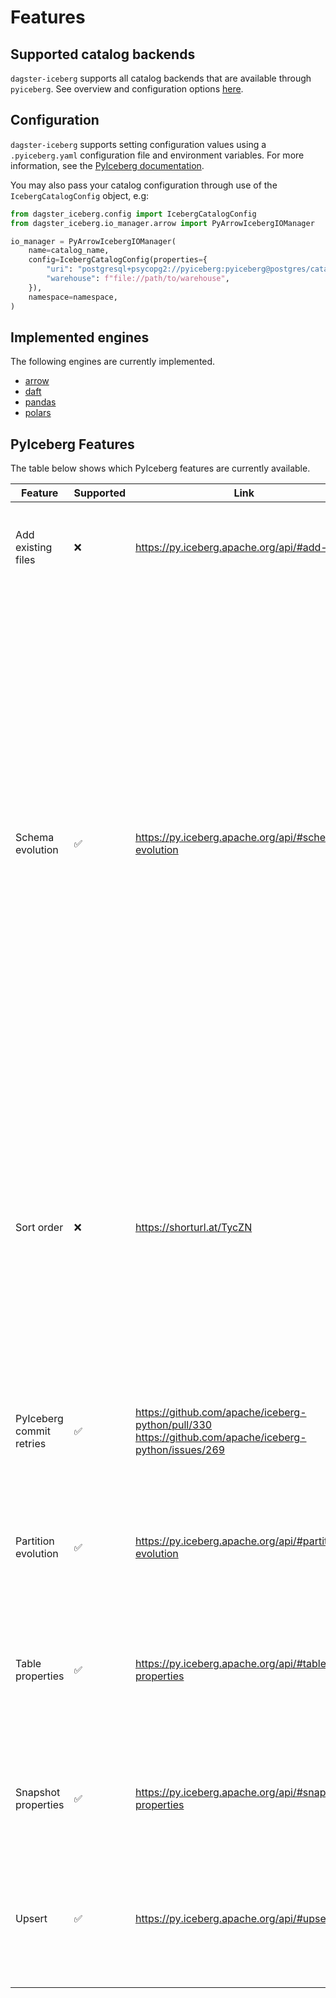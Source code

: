# Features

## Supported catalog backends

`dagster-iceberg` supports all catalog backends that are available through `pyiceberg`. See overview and configuration options [here](https://py.iceberg.apache.org/configuration/#catalogs).

## Configuration

`dagster-iceberg` supports setting configuration values using a `.pyiceberg.yaml` configuration file and environment variables. For more information, see the [PyIceberg documentation](https://py.iceberg.apache.org/configuration/#setting-configuration-values).

You may also pass your catalog configuration through use of the `IcebergCatalogConfig` object, e.g:

```python
from dagster_iceberg.config import IcebergCatalogConfig
from dagster_iceberg.io_manager.arrow import PyArrowIcebergIOManager

io_manager = PyArrowIcebergIOManager(
    name=catalog_name,
    config=IcebergCatalogConfig(properties={
        "uri": "postgresql+psycopg2://pyiceberg:pyiceberg@postgres/catalog",
        "warehouse": f"file://path/to/warehouse",
    }),
    namespace=namespace,
)
```

## Implemented engines

The following engines are currently implemented.

- [arrow](https://arrow.apache.org/docs/python/index.html)
- [daft](https://www.getdaft.io/)
- [pandas](https://pandas.pydata.org/)
- [polars](https://pola.rs/)

## PyIceberg Features

The table below shows which PyIceberg features are currently available.

| Feature | Supported | Link | Comment |
|---|---|---|---|
| Add existing files | ❌ | https://py.iceberg.apache.org/api/#add-files | Useful for existing partitions that users don't want to re-materialize/re-compute. |
| Schema evolution | ✅ | https://py.iceberg.apache.org/api/#schema-evolution | More complicated than e.g. delta lake since updates require diffing input table with existing Iceberg table. This is implemented by checking the schema of incoming data, dropping any columns that no longer exist in the data schema, and then using the `union_by_name()` method to merge the current schema with the table schema. Current implementation has a chance of creating a race condition when e.g. partition A tries to write to a table that has not yet processed a schema update. Should be covered by retrying when writing. |
| Sort order | ❌ | https://shorturl.at/TycZN | Currently limited support in PyIceberg. Sort ordering is supported when creating a table from an Iceberg schema (one must pass the source_id which can be inferred from a PyArrow schema but this is shaky). However, we cannot simply update a sort ordering like a partition or schema spec. |
| PyIceberg commit retries | ✅ | https://github.com/apache/iceberg-python/pull/330 https://github.com/apache/iceberg-python/issues/269 | PR to add this to PyIceberg is open. Will probably be merged for an upcoming release. Added a custom retry function using Tenacity for the time being. |
| Partition evolution | ✅ | https://py.iceberg.apache.org/api/#partition-evolution | Create, Update, Delete partitions by updating the Dagster partitions definition. |
| Table properties | ✅ | https://py.iceberg.apache.org/api/#table-properties | Added as metadata on an asset. NB: config options are not checked explicitly because users can add any key-value pair to a table. Available properties [here](https://py.iceberg.apache.org/configuration/#tables). |
| Snapshot properties | ✅ | https://py.iceberg.apache.org/api/#snapshot-properties | Useful for correlating Dagster runs to snapshots by adding tags to snapshot. Not configurable by end-user. |
| Upsert | ✅ | https://py.iceberg.apache.org/api/#upsert | Update existing rows and insert new rows in a single operation. Configure via `write_mode: "upsert"` and `upsert_options` in asset metadata. |
